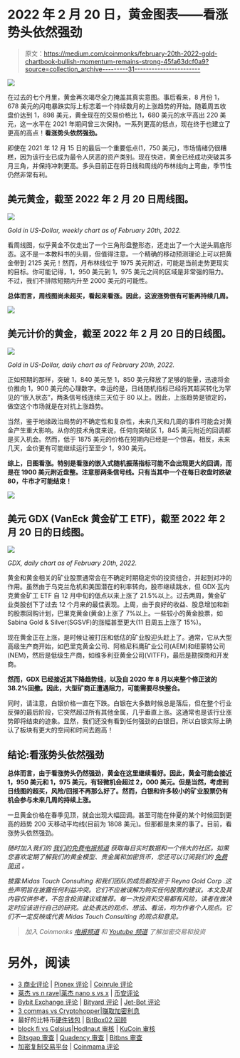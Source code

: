 # 2022 年 2 月 20 日，黄金图表——看涨势头依然强劲

> 原文：<https://medium.com/coinmonks/february-20th-2022-gold-chartbook-bullish-momentum-remains-strong-45fa63dcf0a9?source=collection_archive---------31----------------------->

![](img/cba7dc33ef615e919299198d00020557.png)

在过去的七个月里，黄金再次竭尽全力掩盖其真实意图。事后看来，8 月份 1，678 美元的闪电暴跌实际上标志着一个持续数月的上涨趋势的开始。随着周五收盘价达到 1，898 美元，黄金现在的交易价格比 1，680 美元的水平高出 220 美元，这一水平在 2021 年期间曾三次保持。一系列更高的低点，现在终于也建立了更高的高点！**看涨势头依然强劲。**

即使在 2021 年 12 月 15 日的最后一个重要低点(1，750 美元)，市场情绪仍很糟糕，因为该行业已成为最令人厌恶的资产类别。现在快进，黄金已经成功突破其多月三角，并保持冲刺更高。多头目前正在将日线和周线的布林线向上弯曲，季节性仍然非常有利。

## 美元黄金，截至 2022 年 2 月 20 日周线图。

![](img/fa6826691c6ecf8373aa800de8c8271e.png)

*Gold in US-Dollar, weekly chart as of February 20th, 2022.*

看周线图，似乎黄金不仅走出了一个三角形盘整形态，还走出了一个大逆头肩底形态。这不是一本教科书的头肩，但值得注意。一个精确的移动预测理论上可以把黄金带到 2125 美元！然而，月布林线位于 1975 美元附近，可能是当前走势更现实的目标。你可能记得，1，950 美元到 1，975 美元之间的区域是非常强的阻力。不过，我们不排除短期内升至 2000 美元的可能性。

**总体而言，周线图尚未超买，看起来看涨。因此，这波涨势很有可能再持续几周。**

![](img/72bcd45fa9bd69cc1c771d393732fe70.png)

## 美元计价的黄金，截至 2022 年 2 月 20 日的日线图。

![](img/64ada6145766ae6d29238caa0a8b5fe3.png)

*Gold in US-Dollar, daily chart as of February 20th, 2022.*

正如预期的那样，突破 1，840 美元至 1，850 美元释放了足够的能量，迅速将金价推向 1，900 美元的心理数字。幸运的是，日线随机指标已经将其超买转化为罕见的“嵌入状态”，两条信号线连续三天位于 80 以上。因此，上涨趋势是锁定的，做空这个市场就是在对抗上涨趋势。

当然，鉴于地缘政治局势的不确定性和复杂性，未来几天和几周的事件可能会对黄金产生重大影响。从你的技术角度来说，任何向突破区 1，845 美元附近的回调都是买入机会。然而，低于 1875 美元的价格在短期内已经是一个惊喜。相反，未来几天，金价更有可能继续运行至至少 1，930 美元。

**综上，日图看涨。特别是看涨的嵌入式随机振荡指标可能不会出现更大的回调，而是在 1900 美元附近盘整。注意那两条信号线。只有当其中一个在每日收盘时跌破 80，牛市才可能结束！**

![](img/b3dae7a467c097e6d0ecd26bf40ebfd7.png)

## 美元 GDX (VanEck 黄金矿工 ETF)，截至 2022 年 2 月 20 日的日线图。

![](img/f3bf080fadc0f8b97d54b4b9ef8cab08.png)

*GDX, daily chart as of February 20th, 2022.*

黄金和黄金相关的矿业股票通常会在不确定时期稳定你的投资组合，并起到对冲的作用。虽然由于乌克兰危机和美国潜在的利率转向，股市继续跳水，但 GDX·瓦内克黄金矿工 ETF 自 12 月中旬的低点以来上涨了 21.5%以上。过去两周，黄金矿业类股创下了过去 12 个月来的最佳表现。上周，由于良好的收益、股息增加和新的股票回购计划，巴里克黄金(黄金)上涨了 7%以上。一些较小的黄金股票，如 Sabina Gold & Silver(SGSVF)的涨幅甚至更大(11 日周五上涨了 15%)。

现在黄金正在上涨，是时候让被打压和低估的矿业股迎头赶上了。通常，它从大型高级生产商开始，如巴里克黄金公司、阿格尼科鹰矿业公司(AEM)和纽蒙特公司(NEM)，然后是低级生产商，如维多利亚黄金公司(VITFF)，最后是勘探商和开发商。

**然而，GDX 已经接近其下降趋势线，以及自 2020 年 8 月以来整个修正波的 38.2%回撤。因此，大型矿商正遭遇阻力，可能需要尽快整合。**

同时，请注意，白银价格一直在下跌。白银在大多数时候总是落后，但在整个行业反弹的最后阶段，它突然超过所有其他金属，几乎垂直上涨。这通常也是该行业涨势即将结束的迹象。显然，我们还没有看到任何强劲的白银日。所以白银实际上确认了板块有更大的空间和时间去跑高！

## 结论:看涨势头依然强劲

**总体而言，由于看涨势头仍然强劲，黄金在这里继续看好。因此，黄金可能会接近 1，950 美元和 1，975 美元，有轻微机会超过 2，000 美元。但是当然，考虑到日线图的超买，风险/回报不再那么好了。然而，白银和许多较小的矿业股票仍有机会参与未来几周的持续上涨。**

一旦黄金价格在春季见顶，就会出现大幅回调。甚至可能在仲夏的某个时候回到更高的趋势 200 天移动平均线(目前为 1808 美元)。但那都是未来的事了。目前，看涨势头依然强劲。

*随时加入我们的* [*我们的免费电报频道*](https://www.midastouch-consulting.com/services/newsletter-telegram) *获取每日实时数据和一个伟大的社区。如果您喜欢定期了解我们的黄金模型、贵金属和加密货币，您还可以订阅我们的* [*免费简讯*](http://bit.ly/1EUdt2K) *。*

*披露:Midas Touch Consulting 和我们团队的成员都投资于 Reyna Gold Corp .这些声明旨在披露任何利益冲突。它们不应被误解为购买任何股票的建议。本文及其内容仅供参考，不包含投资建议或推荐。每一次投资和交易都有风险，读者在做决定时应该进行自己的研究。此处表达的观点、想法、看法，均为作者个人观点。它们不一定反映或代表 Midas Touch Consulting 的观点和意见。*

> *加入 Coinmonks* [*电报频道*](https://t.me/coincodecap) *和* [*Youtube 频道*](https://www.youtube.com/c/coinmonks/videos) *了解加密交易和投资*

# 另外，阅读

*   [3 商业评论](/coinmonks/3commas-review-an-excellent-crypto-trading-bot-2020-1313a58bec92) | [Pionex 评论](https://coincodecap.com/pionex-review-exchange-with-crypto-trading-bot) | [Coinrule 评论](/coinmonks/coinrule-review-2021-a-beginner-friendly-crypto-trading-bot-daf0504848ba)
*   [莱杰 vs n rave](/coinmonks/ledger-vs-ngrave-zero-7e40f0c1d694)|[莱杰 nano s vs x](/coinmonks/ledger-nano-s-vs-x-battery-hardware-price-storage-59a6663fe3b0) | [币安评论](/coinmonks/binance-review-ee10d3bf3b6e)
*   [Bybit Exchange 评论](/coinmonks/bybit-exchange-review-dbd570019b71) | [Bityard 评论](https://coincodecap.com/bityard-reivew) | [Jet-Bot 评论](https://coincodecap.com/jet-bot-review)
*   [3 commas vs Cryptohopper](/coinmonks/3commas-vs-pionex-vs-cryptohopper-best-crypto-bot-6a98d2baa203)|[赚取加密利息](/coinmonks/earn-crypto-interest-b10b810fdda3)
*   最好的比特币[硬件钱包](/coinmonks/hardware-wallets-dfa1211730c6) | [BitBox02 回顾](/coinmonks/bitbox02-review-your-swiss-bitcoin-hardware-wallet-c36c88fff29)
*   [block fi vs Celsius](/coinmonks/blockfi-vs-celsius-vs-hodlnaut-8a1cc8c26630)|[Hodlnaut 审核](/coinmonks/hodlnaut-review-best-way-to-hodl-is-to-earn-interest-on-your-bitcoin-6658a8c19edf) | [KuCoin 审核](https://coincodecap.com/kucoin-review)
*   [Bitsgap 审查](/coinmonks/bitsgap-review-a-crypto-trading-bot-that-makes-easy-money-a5d88a336df2) | [Quadency 审查](/coinmonks/quadency-review-a-crypto-trading-automation-platform-3068eaa374e1) | [Bitbns 审查](/coinmonks/bitbns-review-38256a07e161)
*   [加密复制交易平台](/coinmonks/top-10-crypto-copy-trading-platforms-for-beginners-d0c37c7d698c) | [Coinmama 评论](/coinmonks/coinmama-review-ace5641bde6e)